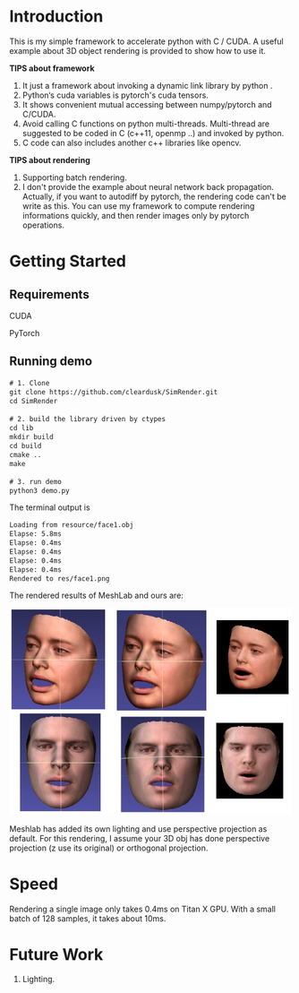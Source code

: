 # Introduction

This is my simple framework to accelerate python with C / CUDA. A useful example about 3D object rendering is provided to show how to use it.

**TIPS about framework**
1. It just a framework about invoking a dynamic link library by python .
2. Python‘s cuda variables is pytorch's cuda tensors.
3. It shows convenient mutual accessing between numpy/pytorch and C/CUDA.
4. Avoid calling C functions on python multi-threads. Multi-thread are suggested to be coded in C (c++11, openmp ..) and invoked by python.
5. C code can also includes another c++ libraries like opencv.


**TIPS about rendering**
1. Supporting batch rendering.
2. I don't provide the example about neural network back propagation.
Actually, if you want to autodiff by pytorch, the rendering code can't be write as this. You can use my framework to compute rendering informations quickly, and then render images only by pytorch operations.


# Getting Started
## Requirements
CUDA

PyTorch

## Running demo
```
# 1. Clone
git clone https://github.com/cleardusk/SimRender.git
cd SimRender

# 2. build the library driven by ctypes
cd lib
mkdir build
cd build
cmake ..
make

# 3. run demo
python3 demo.py
```

The terminal output is
```
Loading from resource/face1.obj
Elapse: 5.8ms
Elapse: 0.4ms
Elapse: 0.4ms
Elapse: 0.4ms
Elapse: 0.4ms
Rendered to res/face1.png
```


The rendered results of MeshLab and ours are:

![res](resource/res.jpg)

Meshlab has added its own lighting and use perspective projection as default. For this rendering, I assume your 3D obj has done perspective projection (z use its original) or orthogonal projection.

# Speed
Rendering a single image only takes 0.4ms on Titan X GPU. With a small batch of 128 samples, it takes about 10ms.  


# Future Work

1. Lighting.

